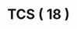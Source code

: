 # TCS ( 18 )

<div data-full-width="true">

<figure><img src="https://rider-card.com/images/cardlist/card/TCS-001.png" alt=""><figcaption></figcaption></figure>

 

<figure><img src="https://rider-card.com/images/cardlist/card/TCS-002.png" alt=""><figcaption></figcaption></figure>

 

<figure><img src="https://rider-card.com/images/cardlist/card/TCS-003.png" alt=""><figcaption></figcaption></figure>

 

<figure><img src="https://rider-card.com/images/cardlist/card/TCS-004.png" alt=""><figcaption></figcaption></figure>

 

<figure><img src="https://rider-card.com/images/cardlist/card/TCS-005.png" alt=""><figcaption></figcaption></figure>

</div>

<div data-full-width="true">

<figure><img src="https://rider-card.com/images/cardlist/card/TCS-006.png" alt=""><figcaption></figcaption></figure>

 

<figure><img src="https://rider-card.com/images/cardlist/card/TCS-007.png" alt=""><figcaption></figcaption></figure>

 

<figure><img src="https://rider-card.com/images/cardlist/card/TCS-008.png" alt=""><figcaption></figcaption></figure>

 

<figure><img src="https://rider-card.com/images/cardlist/card/TCS-009.png" alt=""><figcaption></figcaption></figure>

 

<figure><img src="https://rider-card.com/images/cardlist/card/TCS-010.png" alt=""><figcaption></figcaption></figure>

</div>

<div data-full-width="true">

<figure><img src="https://rider-card.com/images/cardlist/card/TCS-011.png" alt=""><figcaption></figcaption></figure>

 

<figure><img src="https://rider-card.com/images/cardlist/card/TCS-012.png" alt=""><figcaption></figcaption></figure>

 

<figure><img src="https://rider-card.com/images/cardlist/card/TCS-013.png" alt=""><figcaption></figcaption></figure>

 

<figure><img src="https://rider-card.com/images/cardlist/card/TCS-014.png" alt=""><figcaption></figcaption></figure>

 

<figure><img src="https://rider-card.com/images/cardlist/card/TCS-015.png" alt=""><figcaption></figcaption></figure>

</div>

<div data-full-width="true">

<figure><img src="https://rider-card.com/images/cardlist/card/TCS-016.png" alt=""><figcaption></figcaption></figure>

 

<figure><img src="https://rider-card.com/images/cardlist/card/TCS-017.png" alt=""><figcaption></figcaption></figure>

 

<figure><img src="https://rider-card.com/images/cardlist/card/TCS-018.png" alt=""><figcaption></figcaption></figure>

 

<figure><img src="https://rider-card.com/images/cardlist/card/TCS-019.png" alt=""><figcaption></figcaption></figure>

 

<figure><img src="https://rider-card.com/images/cardlist/card/TCS-020.png" alt=""><figcaption></figcaption></figure>

</div>
